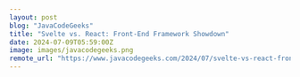 ```yaml
---
layout: post
blog: "JavaCodeGeeks"
title: "Svelte vs. React: Front-End Framework Showdown"
date: 2024-07-09T05:59:00Z
image: images/javacodegeeks.png
remote_url: "https://www.javacodegeeks.com/2024/07/svelte-vs-react-front-end-framework-showdown.html"
---
```


